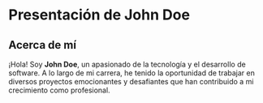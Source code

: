 # Presentación de John Doe

## Acerca de mí

¡Hola! Soy **John Doe**, un apasionado de la tecnología y el desarrollo de software. A lo largo de mi carrera, he tenido la oportunidad de trabajar en diversos proyectos emocionantes y desafiantes que han contribuido a mi crecimiento como profesional.
